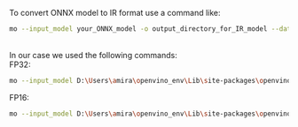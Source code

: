To convert ONNX model to IR format use a command like:
```bash
mo --input_model your_ONNX_model -o output_directory_for_IR_model --data_type FP32_or_FP16_or_FP8
```
<br> In our case we used the following commands:
<br> FP32:
```bash
mo --input_model D:\Users\amira\openvino_env\Lib\site-packages\openvino\model_zoo\models\group_project\enet_b0_8\enet_b0_8.onnx -o D:\Users\amira\openvino_env\Lib\site-packages\openvino\model_zoo\models\group_project\enet_b2_8 --data_type FP32
```
FP16:
```bash
mo --input_model D:\Users\amira\openvino_env\Lib\site-packages\openvino\model_zoo\models\group_project\enet_b0_8\enet_b0_8.onnx -o D:\Users\amira\openvino_env\Lib\site-packages\openvino\model_zoo\models\group_project\enet_b2_8 --data_type FP16
```
